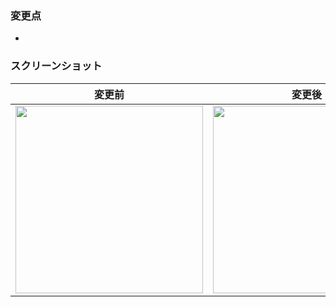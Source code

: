 ### 変更点
-

### スクリーンショット
変更前 | 変更後
:--:|:--:
<img src="" width="300" /> | <img src="" width="300" />

